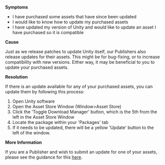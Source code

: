 

**Symptoms**


- I have purchased some assets that have since been updated
- I would like to know how to update my purchased assets
- I have updated my version of Unity and would like to update an asset I have purchased so it is compatible



**Cause**



Just as we release patches to update Unity itself, our Publishers also release updates for their assets. This might be for bug-fixing, or to increase compatibility with new versions. Either way, it may be beneficial to you to update your purchased assets.



**Resolution**



If there is an update available for any of your purchased assets, you can update them by following this process:


1. Open Unity software
2. Open the Asset Store Window (Window>Asset Store)
3. Click the 'Toggle Download Manager' button, which is the 5th from the left in the Asset Store Window
4. Locate the package within your 'Packages' tab
5. If it needs to be updated, there will be a yellow 'Update' button to the left of the window.



**More Information**



If you are a Publisher and wish to submit an update for one of your assets, please see the guidance for this [here](http://unity3d.com/asset-store/sell-assets/submission-guidelines#package-manager).

